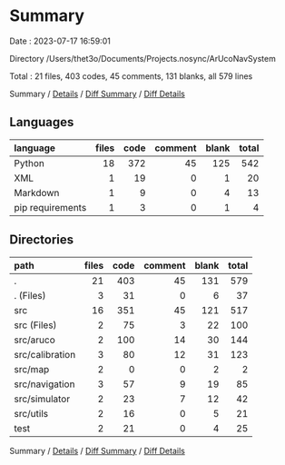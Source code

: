 # Summary

Date : 2023-07-17 16:59:01

Directory /Users/thet3o/Documents/Projects.nosync/ArUcoNavSystem

Total : 21 files,  403 codes, 45 comments, 131 blanks, all 579 lines

Summary / [Details](details.md) / [Diff Summary](diff.md) / [Diff Details](diff-details.md)

## Languages
| language | files | code | comment | blank | total |
| :--- | ---: | ---: | ---: | ---: | ---: |
| Python | 18 | 372 | 45 | 125 | 542 |
| XML | 1 | 19 | 0 | 1 | 20 |
| Markdown | 1 | 9 | 0 | 4 | 13 |
| pip requirements | 1 | 3 | 0 | 1 | 4 |

## Directories
| path | files | code | comment | blank | total |
| :--- | ---: | ---: | ---: | ---: | ---: |
| . | 21 | 403 | 45 | 131 | 579 |
| . (Files) | 3 | 31 | 0 | 6 | 37 |
| src | 16 | 351 | 45 | 121 | 517 |
| src (Files) | 2 | 75 | 3 | 22 | 100 |
| src/aruco | 2 | 100 | 14 | 30 | 144 |
| src/calibration | 3 | 80 | 12 | 31 | 123 |
| src/map | 2 | 0 | 0 | 2 | 2 |
| src/navigation | 3 | 57 | 9 | 19 | 85 |
| src/simulator | 2 | 23 | 7 | 12 | 42 |
| src/utils | 2 | 16 | 0 | 5 | 21 |
| test | 2 | 21 | 0 | 4 | 25 |

Summary / [Details](details.md) / [Diff Summary](diff.md) / [Diff Details](diff-details.md)